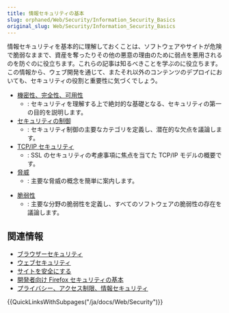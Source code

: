 ```yaml
---
title: 情報セキュリティの基本
slug: orphaned/Web/Security/Information_Security_Basics
original_slug: Web/Security/Information_Security_Basics
---
```


情報セキュリティを基本的に理解しておくことは、ソフトウェアやサイトが危険で脆弱なままで、資産を奪ったりその他の悪意の理由のために弱点を悪用されるのを防ぐのに役立ちます。これらの記事は知るべきことを学ぶのに役立ちます。 この情報から、ウェブ開発を通じて、またそれ以外のコンテンツのデプロイにおいても、セキュリティの役割と重要性に気づくでしょう。

- [機密性、完全性、可用性](/ja/docs/Web/Security/Information_Security_Basics/Confidentiality,_Integrity,_and_Availability)
  - : セキュリティを理解する上で絶対的な基礎となる、セキュリティの第一の目的を説明します。
- [セキュリティの制御](/ja/docs/Web/Security/Information_Security_Basics/Security_Controls)
  - : セキュリティ制御の主要なカテゴリを定義し、潜在的な欠点を議論します。
- [TCP/IP セキュリティ](/ja/docs/Web/Security/Information_Security_Basics/TCP_IP_Security)
  - : SSL のセキュリティの考慮事項に焦点を当てた TCP/IP モデルの概要です。
- [脅威](/ja/docs/Web/Security/Information_Security_Basics/Threats)
  - : 主要な脅威の概念を簡単に案内します。

<!---->

- [脆弱性](/ja/docs/Web/Security/Information_Security_Basics/Vulnerabilities)
  - : 主要な分野の脆弱性を定義し、すべてのソフトウェアの脆弱性の存在を議論します。

## 関連情報

- [ブラウザーセキュリティ](/ja/docs/Mozilla/Security)
- [ウェブセキュリティ](/ja/docs/Web/Security)
- [サイトを安全にする](/ja/docs/Web/Security/Securing_your_site)
- [開発者向け Firefox セキュリティの基本](/ja/docs/Security/Firefox_Security_Basics_For_Developers)
- [プライバシー、アクセス制限、情報セキュリティ](/ja/docs/Web/Privacy)

{{QuickLinksWithSubpages("/ja/docs/Web/Security")}}
